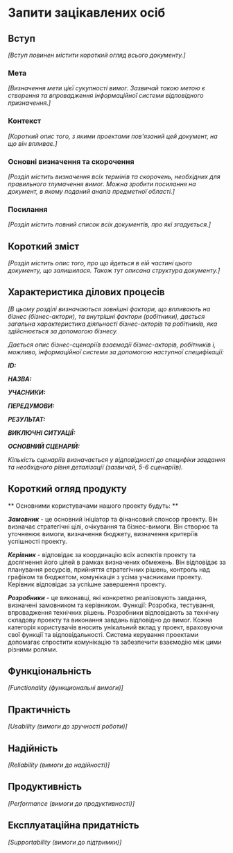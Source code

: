 # Запити зацікавлених осіб

## Вступ

*[Вступ повинен містити короткий огляд всього документу.]*

### Мета

*[Визначення мети цієї сукупності вимог. Зазвичай такою метою є створення та впровадження 
 інформаційної системи відповідного призначення.]*

### Контекст

*[Короткий опис того, з якими проектами пов'язаний цей документ, на що він впливає.]*


### Основні визначення та скорочення

*[Розділ містить визначення всіх термінів та скорочень, необхідних для правильного
тлумачення вимог. Можна зробити посилання на документ, в якому поданий аналіз предметної області.]*


### Посилання

*[Розділ містить повний список всіх документів, про які згадується.]*


## Короткий зміст

*[Розділ містить опис того, про що йдеться в еій частині цього документу, що залишилася. 
Також тут описана структура документу.]*

## Характеристика ділових процесів

*[В цьому розділі визначаються зовнішні фактори, що впливають на бізнес (бізнес-актори), 
та внутрішні фактори (робітники), дається загальна характеристика діяльності бізнес-акторів 
та робітників, яка здійснюється за допомогою бізнесу.*

*Дається опис бізнес-сценаріїв взаємодії бізнес-акторів, робітників і, можливо, інформаційної системи за допомогою наступної
специфікації:*

   
***ID:***
    
***НАЗВА:***
    
***УЧАСНИКИ:***

***ПЕРЕДУМОВИ:***

***РЕЗУЛЬТАТ:***

***ВИКЛЮЧНІ СИТУАЦІЇ:***

***ОСНОВНИЙ СЦЕНАРІЙ:***

*Кількість сценаріїв визначається у відповідності до специфіки завдання та необхідного 
рівня деталізації (зазвичай, 5-6 сценаріїв).*

## Короткий огляд продукту

** Основними користувачами нашого проекту будуть: **

***Замовник*** - це основний ініціатор та фінансовий спонсор проекту. Він визначає стратегічні цілі, очікування та бізнес-вимоги. Він створює та уточненює вимоги, визначення бюджету, визначення критеріїв успішності проекту.

***Керівник*** - відповідає за координацію всіх аспектів проекту та досягнення його цілей в рамках визначених обмежень. Він відповідає за планування ресурсів, прийняття стратегічних рішень, контроль над графіком та бюджетом, комунікація з усіма учасниками проекту. Керівник відповідає за успішне завершення проекту.


***Розробники*** - це виконавці, які конкретно реалізовують завдання, визначені замовником та керівником.
Функції: Розробка, тестування, впровадження технічних рішень. Розробники відповідають за технічну складову проекту та виконання завдань відповідно до вимог.
Кожна категорія користувачів вносить унікальний вклад у проект, враховуючи свої функції та відповідальності. Система керування проектами допомагає спростити комунікацію та забезпечити взаємодію між цими різними ролями.

## Функціональність

*[Functionality (функциональні вимоги)]*

## Практичність

*[Usability (вимоги до зручності роботи)]*

## Надійність

*[Reliability (вимоги до надійності)]*

## Продуктивність

*[Performance (вимоги до продуктивності)]*

## Експлуатаційна придатність

*[Supportability (вимоги до підтримки)]*
